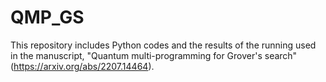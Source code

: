 # QMP_GS

This repository includes Python codes and the results of the running used in the manuscript, "Quantum multi-programming for Grover's search" (https://arxiv.org/abs/2207.14464).


